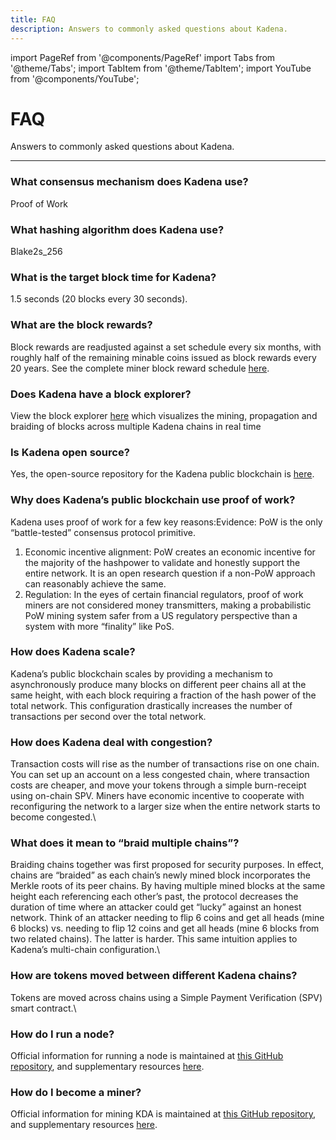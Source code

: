 ```yaml
---
title: FAQ
description: Answers to commonly asked questions about Kadena.
---
```


import PageRef from '@components/PageRef'
import Tabs from '@theme/Tabs';
import TabItem from '@theme/TabItem';
import YouTube from '@components/YouTube';

# FAQ

Answers to commonly asked questions about Kadena.

---

### **What consensus mechanism does Kadena use?**

Proof of Work

### **What hashing algorithm does Kadena use?**

Blake2s_256

### **What is the target block time for Kadena?**

1.5 seconds (20 blocks every 30 seconds).

### **What are the block rewards?**

Block rewards are readjusted against a set schedule every six months, with roughly half of the remaining minable coins issued as block rewards every 20 years. See the complete miner block reward schedule [here](https://github.com/kadena-io/chainweb-node/blob/master/rewards/miner_rewards.csv).

### **Does Kadena have a block explorer?**

View the block explorer [here](https://explorer.chainweb.com/mainnet) which visualizes the mining, propagation and braiding of blocks across multiple Kadena chains in real time

### **Is Kadena open source?**

Yes, the open-source repository for the Kadena public blockchain is [here](https://github.com/kadena-io/chainweb-node).

### **Why does Kadena’s public blockchain use proof of work?**

Kadena uses proof of work for a few key reasons:Evidence: PoW is the only “battle-tested” consensus protocol primitive.

1. Economic incentive alignment: PoW creates an economic incentive for the majority of the hashpower to validate and honestly support the entire network. It is an open research question if a non-PoW approach can reasonably achieve the same.
2. Regulation: In the eyes of certain financial regulators, proof of work miners are not considered money transmitters, making a probabilistic PoW mining system safer from a US regulatory perspective than a system with more “finality” like PoS.

### **How does Kadena scale?**

Kadena’s public blockchain scales by providing a mechanism to asynchronously produce many blocks on different peer chains all at the same height, with each block requiring a fraction of the hash power of the total network. This configuration drastically increases the number of transactions per second over the total network.

### **How does Kadena deal with congestion?**

Transaction costs will rise as the number of transactions rise on one chain. You can set up an account on a less congested chain, where transaction costs are cheaper, and move your tokens through a simple burn-receipt using on-chain SPV. Miners have economic incentive to cooperate with reconfiguring the network to a larger size when the entire network starts to become congested.\

### **What does it mean to “braid multiple chains”?**

Braiding chains together was first proposed for security purposes. In effect, chains are “braided” as each chain’s newly mined block incorporates the Merkle roots of its peer chains. By having multiple mined blocks at the same height each referencing each other’s past, the protocol decreases the duration of time where an attacker could get “lucky” against an honest network. Think of an attacker needing to flip 6 coins and get all heads (mine 6 blocks) vs. needing to flip 12 coins and get all heads (mine 6 blocks from two related chains). The latter is harder. This same intuition applies to Kadena’s multi-chain configuration.\

### **How are tokens moved between different Kadena chains?**

Tokens are moved across chains using a Simple Payment Verification (SPV) smart contract.\

### **How do I run a node?**

Official information for running a node is maintained at [this GitHub repository](https://github.com/kadena-io/chainweb-node), and supplementary resources [here](../contribute/node/overview).

### **How do I become a miner?**

Official information for mining KDA is maintained at [this GitHub repository](https://github.com/kadena-io/chainweb-miner), and supplementary resources [here](../contribute/node/overview).
